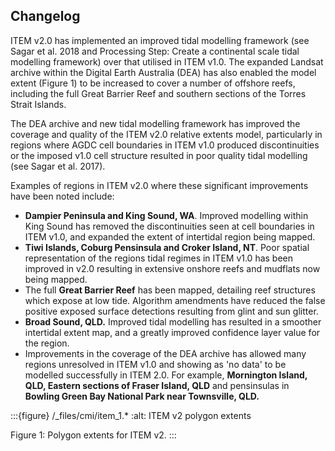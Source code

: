 ## Changelog

ITEM v2.0 has implemented an improved tidal modelling framework (see Sagar et al. 2018 and Processing Step: Create a continental scale tidal modelling framework) over that utilised in ITEM v1.0. The expanded Landsat archive within the Digital Earth Australia (DEA) has also enabled the model extent (Figure 1) to be increased to cover a number of offshore reefs, including the full Great Barrier Reef and southern sections of the Torres Strait Islands. 

The DEA archive and new tidal modelling framework has improved the coverage and quality of the ITEM v2.0 relative extents model, particularly in regions where AGDC cell boundaries in ITEM v1.0 produced discontinuities or the imposed v1.0 cell structure resulted in poor quality tidal modelling (see Sagar et al. 2017).

Examples of regions in ITEM v2.0 where these significant improvements have been noted include:

* **Dampier Peninsula and King Sound, WA**. Improved modelling within King Sound has removed the discontinuities seen at cell boundaries in ITEM v1.0, and expanded the extent of intertidal region being mapped.
* **Tiwi Islands, Coburg Pensinsula and Croker Island, NT**. Poor spatial representation of the regions tidal regimes in  ITEM v1.0 has been improved in v2.0 resulting in extensive onshore reefs and mudflats now being mapped. 
* The full **Great Barrier Reef** has been mapped, detailing reef structures which expose at low tide. Algorithm amendments have reduced the false positive exposed surface detections resulting from glint and sun glitter.
* **Broad Sound, QLD.** Improved tidal modelling has resulted in a smoother intertidal extent map, and a greatly improved confidence layer value for the region.
* Improvements in the coverage of the DEA archive has allowed many regions unresolved in ITEM v1.0 and showing as 'no data' to be modelled successfully in ITEM 2.0. For example, **Mornington Island, QLD, Eastern sections of Fraser Island, QLD** and pensinsulas in **Bowling Green Bay National Park near Townsville, QLD.**

:::{figure} /_files/cmi/item_1.*
:alt: ITEM v2 polygon extents

Figure 1: Polygon extents for ITEM v2.
:::